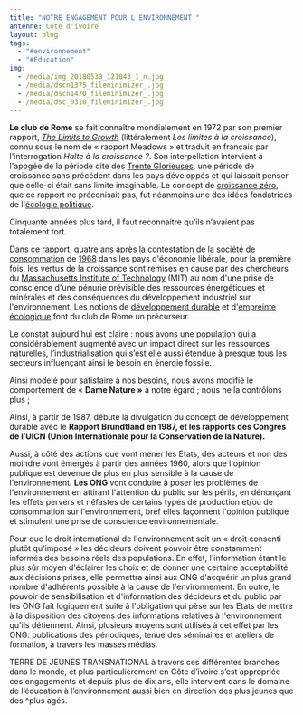 ```yaml
---
title: "NOTRE ENGAGEMENT POUR L'ENVIRONNEMENT "
antenne: Côte d'ivoire
layout: blog
tags:
  - "#environnement"
  - "#Education"
img:
  - /media/img_20180530_121043_1_n.jpg
  - /media/dscn1375_fileminimizer_.jpg
  - /media/dscn1470_fileminimizer_.jpg
  - /media/dsc_0310_fileminimizer_.jpg
---
```

**Le club de Rome** se fait connaître mondialement en 1972 par son premier rapport, *[The Limits to Growth](https://fr.wikipedia.org/wiki/Halte_%C3%A0_la_croissance_%3F "Halte à la croissance ?")* (littéralement *Les limites à la croissance*), connu sous le nom de « rapport Meadows » et traduit en français par l'interrogation *Halte à la croissance ?*. Son interpellation intervient à l'apogée de la période dite des [Trente Glorieuses](https://fr.wikipedia.org/wiki/Trente_Glorieuses "Trente Glorieuses"), une période de croissance sans précédent dans les pays développés et qui laissait penser que celle-ci était sans limite imaginable. Le concept de [croissance zéro](https://fr.wikipedia.org/wiki/Croissance_z%C3%A9ro "Croissance zéro"), que ce rapport ne préconisait pas, fut néanmoins une des idées fondatrices de l'[écologie politique](https://fr.wikipedia.org/wiki/%C3%89cologie_politique "Écologie politique").

Cinquante années plus tard, il faut reconnaitre qu’ils n’avaient pas totalement tort.

Dans ce rapport, quatre ans après la contestation de la [société de consommation](https://fr.wikipedia.org/wiki/Soci%C3%A9t%C3%A9_de_consommation "Société de consommation") de [1968](https://fr.wikipedia.org/wiki/Mai_1968 "Mai 1968") dans les pays d'économie libérale, pour la première fois, les vertus de la croissance sont remises en cause par des chercheurs du [Massachusetts Institute of Technology](https://fr.wikipedia.org/wiki/Massachusetts_Institute_of_Technology "Massachusetts Institute of Technology") (MIT) au nom d'une prise de conscience d'une pénurie prévisible des ressources énergétiques et minérales et des conséquences du développement industriel sur l'environnement. Les notions de [développement durable](https://fr.wikipedia.org/wiki/D%C3%A9veloppement_durable "Développement durable") et d'[empreinte écologique](https://fr.wikipedia.org/wiki/Empreinte_%C3%A9cologique "Empreinte écologique") font du club de Rome un précurseur.

Le constat aujourd’hui est claire : nous avons une population qui a considérablement augmenté avec un impact direct sur les ressources naturelles, l’industrialisation qui s’est elle aussi étendue à presque tous les secteurs influençant ainsi le besoin en énergie fossile.

Ainsi modelé pour satisfaire à nos besoins, nous avons modifié le comportement de « **Dame Nature »** à notre égard ; nous ne la contrôlons plus ;

Ainsi, à partir de 1987, débute la divulgation du concept de développement durable avec le **Rapport Brundtland en 1987, et les rapports des Congrès de l’UICN (Union Internationale pour la Conservation de la Nature).**

Aussi, à côté des actions que vont mener les Etats, des acteurs et non des moindre vont émergés à partir des années 1960, alors que l'opinion publique est devenue de plus en plus sensible à la cause de l'environnement. **Les ONG** vont conduire à poser les problèmes de l'environnement en attirant l'attention du public sur les périls, en dénonçant les effets pervers et néfastes de certains types de production et/ou de consommation sur l'environnement, bref elles façonnent l'opinion publique et stimulent une prise de conscience environnementale[](<>).

Pour que le droit international de l'environnement soit un « droit consenti plutôt qu'imposé » les décideurs doivent pouvoir être constamment informés des besoins réels des populations. En effet, l'information étant le plus sûr moyen d'éclairer les choix et de donner une certaine acceptabilité aux décisions prises, elle permettra ainsi aux ONG d'acquérir un plus grand nombre d'adhérents possible à la cause de l'environnement[](<>). En outre, le pouvoir de sensibilisation et d'information des décideurs et du public par les ONG fait logiquement suite à l'obligation qui pèse sur les Etats de mettre à la disposition des citoyens des informations relatives à l'environnement qu'ils détiennent[](<>). Ainsi, plusieurs moyens sont utilisés à cet effet par les ONG: publications des périodiques, tenue des séminaires et ateliers de formation, à travers les masses médias.

TERRE DE JEUNES TRANSNATIONAL à travers ces différentes branches dans le monde, et plus particulièrement en Côte d’ivoire s’est appropriée ces engagements et depuis plus de dix ans, elle intervient dans le domaine de l’éducation à l’environnement aussi bien en direction des plus jeunes que des ^plus agés.